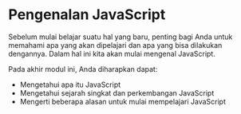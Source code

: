 # Pengenalan JavaScript

Sebelum mulai belajar suatu hal yang baru, penting bagi Anda untuk memahami apa yang akan dipelajari dan apa yang bisa dilakukan dengannya. Dalam hal ini kita akan mulai mengenal JavaScript.

Pada akhir modul ini, Anda diharapkan dapat:

* Mengetahui apa itu JavaScript
* Mengetahui sejarah singkat dan perkembangan JavaScript
* Mengerti beberapa alasan untuk mulai mempelajari JavaScript

